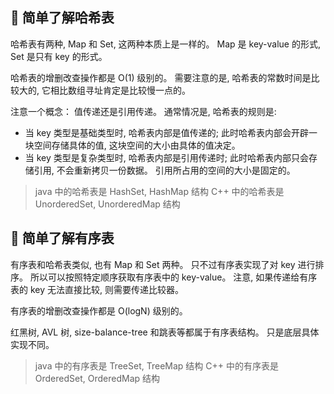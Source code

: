 ## 🍕 简单了解哈希表

哈希表有两种, Map 和 Set, 这两种本质上是一样的。 Map 是 key-value 的形式, Set 是只有 key 的形式。

哈希表的增删改查操作都是 O(1) 级别的。 需要注意的是, 哈希表的常数时间是比较大的, 它相比数组寻址肯定是比较慢一点的。

注意一个概念： 值传递还是引用传递。 通常情况是, 哈希表的规则是:
- 当 key 类型是基础类型时, 哈希表内部是值传递的; 此时哈希表内部会开辟一块空间存储具体的值, 这块空间的大小由具体的值决定。
- 当 key 类型是复杂类型时, 哈希表内部是引用传递时; 此时哈希表内部只会存储引用, 不会重新拷贝一份数据。 引用所占用的空间的大小是固定的。

> java 中的哈希表是 HashSet, HashMap 结构
> C++ 中的哈希表是 UnorderedSet, UnorderedMap 结构


## 🍕 简单了解有序表

有序表和哈希表类似, 也有 Map 和 Set 两种。
只不过有序表实现了对 key 进行排序。 所以可以按照特定顺序获取有序表中的 key-value。
注意, 如果传递给有序表的 key 无法直接比较, 则需要传递比较器。

有序表的增删改查操作都是 O(logN) 级别的。

红黑树, AVL 树, size-balance-tree 和跳表等都属于有序表结构。 只是底层具体实现不同。

> java 中的有序表是 TreeSet, TreeMap 结构
> C++ 中的有序表是 OrderedSet, OrderedMap 结构
